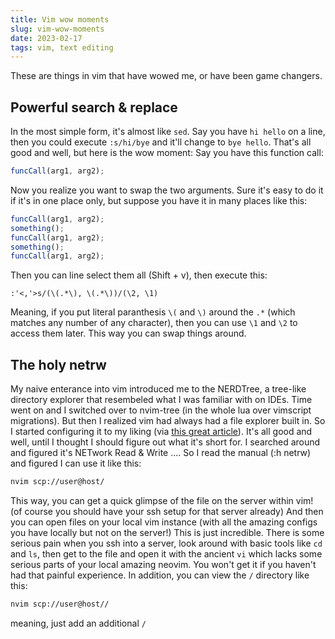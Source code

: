 ```yaml
---
title: Vim wow moments
slug: vim-wow-moments
date: 2023-02-17
tags: vim, text editing
---
```


These are things in vim that have wowed me, or have been game changers.

## Powerful search & replace

In the most simple form, it's almost like `sed`. Say you have `hi hello` on a line, then you could execute `:s/hi/bye` and it'll change to `bye hello`. That's all good and well, but here is the wow moment: Say you have this function call:

```javascript
funcCall(arg1, arg2);
```

Now you realize you want to swap the two arguments. Sure it's easy to do it if it's in one place only, but suppose you have it in many places like this:

```javascript
funcCall(arg1, arg2);
something();
funcCall(arg1, arg2);
something();
funcCall(arg1, arg2);
```

Then you can line select them all (Shift + v), then execute this:

```regex
:'<,'>s/(\(.*\), \(.*\))/(\2, \1)
```

Meaning, if you put literal paranthesis `\(` and `\)` around the `.*` (which matches any number of any character), then you can use `\1` and `\2` to access them later. This way you can swap things around.

## The holy netrw

My naive enterance into vim introduced me to the NERDTree, a tree-like directory explorer that resembeled what I was familiar with on IDEs. Time went on and I switched over to nvim-tree (in the whole lua over vimscript migrations). But then I realized vim had always had a file explorer built in. So I started configuring it to my liking (via [this great article](https://vonheikemen.github.io/devlog/tools/using-netrw-vim-builtin-file-explorer/)). It's all good and well, until I thought I should figure out what it's short for. I searched around and figured it's NETwork Read & Write .... So I read the manual (:h netrw) and figured I can use it like this:

```bash
nvim scp://user@host/
```

This way, you can get a quick glimpse of the file on the server within vim! (of course you should have your ssh setup for that server already) And then you can open files on your local vim instance (with all the amazing configs you have locally but not on the server!) This is just incredible. There is some serious pain when you ssh into a server, look around with basic tools like `cd` and `ls`, then get to the file and open it with the ancient `vi` which lacks some serious parts of your local amazing neovim. You won't get it if you haven't had that painful experience. In addition, you can view the `/` directory like this:

```bash
nvim scp://user@host//
```

meaning, just add an additional `/`
